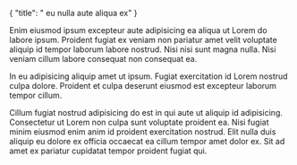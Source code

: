 {
  "title": " eu nulla aute aliqua ex"
}

Enim eiusmod ipsum excepteur aute adipisicing ea aliqua ut Lorem do labore ipsum. Proident fugiat ex veniam non pariatur amet velit voluptate aliquip id tempor laborum labore nostrud. Nisi nisi sunt magna nulla. Nisi veniam cillum labore consequat non consequat ea.

In eu adipisicing aliquip amet ut ipsum. Fugiat exercitation id Lorem nostrud culpa dolore. Proident et culpa deserunt eiusmod est excepteur laborum tempor cillum.

Cillum fugiat nostrud adipisicing do est in qui aute ut aliquip id adipisicing. Consectetur ut Lorem non culpa sunt voluptate proident ea. Nisi fugiat minim eiusmod enim anim id proident exercitation nostrud. Elit nulla duis aliquip eu dolore ex officia occaecat ea cillum tempor amet dolor ex. Sit ad amet ex pariatur cupidatat tempor proident fugiat qui.